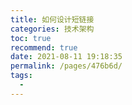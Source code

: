 ```yaml
---
title: 如何设计短链接
categories: 技术架构
toc: true
recommend: true
date: 2021-08-11 19:18:35
permalink: /pages/476b6d/
tags: 
  - 
---
```

